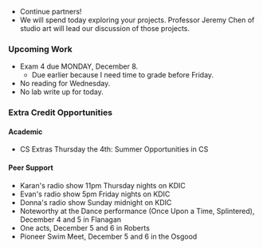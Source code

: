 * Continue partners!
* We will spend today exploring your projects.  Professor Jeremy Chen of
  studio art will lead our discussion of those projects.

### Upcoming Work

* Exam 4 due MONDAY, December 8.
    * Due earlier because I need time to grade before Friday.
* No reading for Wednesday.
* No lab write up for today.

### Extra Credit Opportunities

#### Academic

* CS Extras Thursday the 4th: Summer Opportunities in CS

#### Peer Support

* Karan's radio show 11pm Thursday nights on KDIC 
* Evan's radio show 5pm Friday nights on KDIC
* Donna's radio show Sunday midnight on KDIC
* Noteworthy at the Dance performance (Once Upon a Time, Splintered), 
  December 4 and 5 in Flanagan
* One acts, December 5 and 6 in Roberts
* Pioneer Swim Meet, December 5 and 6 in the Osgood

